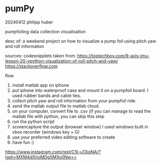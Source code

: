 # pumPy 

20240412 philipp huber

pumpfoiling data collection visualisation

desc of:
a weekend project on how to visualize a pump foil using pitch yaw and roll information

sources: 
codesnipplets taken from: 
https://toptechboy.com/9-axis-imu-lesson-20-vpython-visualization-of-roll-pitch-and-yaw/
https://stackoverflow.com

flow
1. install matlab app on iphone
2. put iphone into waterproof case and mount it on a pumpfoil board. I used rubber bands and cable ties.
3. collect pitch yaw and roll information from your pumpfoil ride.
4. send the matlab output file to matlab cloud.
5. on your computer, convert file to .csv (if you can manage to read the matlab file with python, you can skip this step
6. run the python script
7. screencapture the output (browser window) I used windows built in xbox recorder (windows key + G)
8. use your preferred video editing software to create
9. have fun :)

https://www.instagram.com/reel/C5l-u13iqNA/?igsh=MXM4dXhoMDg5MXo0Nw==

